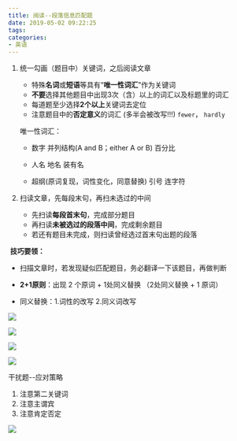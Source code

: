 ```yaml
---
title: 阅读--段落信息匹配题
date: 2019-05-02 09:22:25
tags:
categories:
- 英语
---
```


1. 统一勾画（题目中）关键词，之后阅读文章

   + 特殊**名词**或**短语**等具有“**唯一性词汇**”作为关键词
   + **不要**选择其他题目中出现3次（含）以上的词汇以及标题里的词汇
   + 每道题至少选择**2个以上**关键词去定位
   + 注意题目中的**否定意义**的词汇   (多半会被改写!!!) `fewer`， `hardly`

   

   唯一性词汇： 

   + 数字   并列结构(A and B；either A or B)   百分比

   + 人名   地名   装有名  

   + 超纲(原词复现，词性变化，同意替换)   引号   连字符

   

2. 扫读文章，先每段末句，再扫未选过的中间
   + 先扫读**每段首末句**，完成部分题目
   + 再扫读**未被选过的段落中间**，完成剩余题目
   + 若还有题目未完成，则扫读曾经选过首末句出题的段落

<!--more-->

​	**技巧要领：**

+ 扫描文章时，若发现疑似匹配题目，务必翻译一下该题目，再做判断   

+ **2+1原则**：出现 2 个原词 + 1处同义替换 （2处同义替换 + 1 原词）

+ 同义替换：1.词性的改写   2.同义词改写
  

![](https://i.loli.net/2019/05/03/5ccbdb36c0552.png)

![](https://i.loli.net/2019/05/03/5ccbdb6dcb16d.png)

![](https://i.loli.net/2019/05/03/5ccbdb8f02937.png)

  ![](https://i.loli.net/2019/05/03/5ccbdbb37e3c4.png)

  



干扰题--应对策略

1. 注意第二关键词
2. 注意主谓宾
3. 注意肯定否定





![](https://i.loli.net/2019/05/03/5ccbdbd8be11f.png)